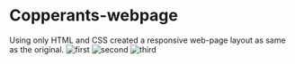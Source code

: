 # Copperants-webpage
Using only HTML and CSS created a responsive web-page layout as same as the original. 
![first](https://user-images.githubusercontent.com/76279317/112316180-de900a00-8cd0-11eb-884a-166a27e70e7e.png)
![second](https://user-images.githubusercontent.com/76279317/112316210-e51e8180-8cd0-11eb-8d69-cb596e392897.png)
![third](https://user-images.githubusercontent.com/76279317/112316229-e8b20880-8cd0-11eb-8efd-b09a6af43722.png)
